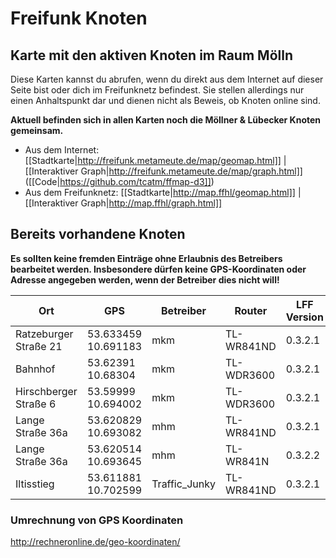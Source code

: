 # Freifunk Knoten

## Karte mit den aktiven Knoten im Raum Mölln
Diese Karten kannst du abrufen, wenn du direkt aus dem Internet auf dieser Seite bist oder dich im Freifunknetz befindest.
Sie stellen allerdings nur einen Anhaltspunkt dar und dienen nicht als Beweis, ob Knoten online sind.

**Aktuell befinden sich in allen Karten noch die Möllner & Lübecker Knoten gemeinsam.**

* Aus dem Internet: [[Stadtkarte|http://freifunk.metameute.de/map/geomap.html]] | [[Interaktiver Graph|http://freifunk.metameute.de/map/graph.html]] ([[Code|https://github.com/tcatm/ffmap-d3]])
* Aus dem Freifunknetz: [[Stadtkarte|http://map.ffhl/geomap.html]] | [[Interaktiver Graph|http://map.ffhl/graph.html]]

## Bereits vorhandene Knoten
**Es sollten keine fremden Einträge ohne Erlaubnis des Betreibers bearbeitet werden. Insbesondere dürfen keine GPS-Koordinaten oder Adresse angegeben werden, wenn der Betreiber dies nicht will!**

| Ort                                 | GPS                                                         | Betreiber       | Router               | LFF Version   | Hinweise                  | MAC                                                        | Knotenname   |
|-------------------------------------|-------------------------------------------------------------|-----------------|----------------------|---------------|---------------------------|------------------------------------------------------------|--------------|
| Ratzeburger Straße 21 | 53.633459 10.691183 | mkm |TL-WR841ND  | 0.3.2.1 | mit Internetanbindung | 90:F6:52:F0:E2:FE | Heidberg |
| Bahnhof | 53.62391 10.68304 | mkm | TL-WDR3600 | 0.3.2.1 | mit Internetanbindung | 64:70:02:91:53:14 | Bahnhof |
| Hirschberger Straße 6 | 53.59999 10.694002 | mkm | TL-WDR3600 | 0.3.2.1 | mit Internetanbindung | 64:70:02:AA:9E:66 | Waldstadt |
| Lange Straße 36a | 53.620829 10.693082 | mhm | TL-WR841ND | 0.3.2.1 |  | 64:66:B3:87:A3:8C | Till-2 |
| Lange Straße 36a | 53.620514 10.693645 | mhm | TL-WR841N | 0.3.2.2 | mit Internetanbindung | 10:FE:ED:A0:2D:86 | Till-1 |
| Iltisstieg | 53.611881 10.702599 | Traffic_Junky | TL-WR841ND | 0.3.2.1 | mit Internetanbindung | F8:1A:67:3E:61:37 | Traffic_Junky01 |

### Umrechnung von GPS Koordinaten
http://rechneronline.de/geo-koordinaten/